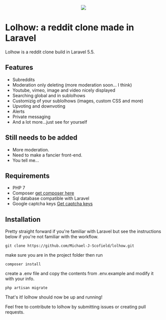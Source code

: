 <p align="center">
<img src="http://i.imgur.com/tHNVDSX.png">
</p>

# Lolhow: a reddit clone made in Laravel

Lolhow is a reddit clone build in Laravel 5.5. <br>

## Features
- Subreddits
- Moderation only deleting (more moderation soon... I think)
- Youtube, vimeo, image and video nicely displayed
- Searching global and in sublolhows
- Customizig of your sublolhows (images, custom CSS and more)
- Upvoting and downvoting
- Alerts
- Private messaging
- And a lot more...just see for yourself

## Still needs to be added
- More moderation.
- Need to make a fancier front-end.
- You tell me...

## Requirements
- PHP 7
- Composer [get composer here](http://getcomposer.org)
- Sql database compatible with Laravel
- Google captcha keys [Get captcha keys](https://www.google.com/recaptcha/intro/invisible.html)

## Installation
Pretty straight forward if you're familiar with Laravel but see the instructions below if you're not familiar with the workflow.

```
git clone https://github.com/Michael-J-Scofield/lolhow.git
```
make sure you are in the project folder then run
```
composer install
```
create a .env file and copy the contents from .env.example and modify it with your info.
```
php artisan migrate
```
That's it! lolhow should now be up and running!

Feel free to contribute to lolhow by submitting issues or creating pull requests.
